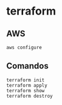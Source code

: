 # terraform

## AWS
```
aws configure
```

## Comandos
```
terraform init
terraform apply
terraform show
terraform destroy
```